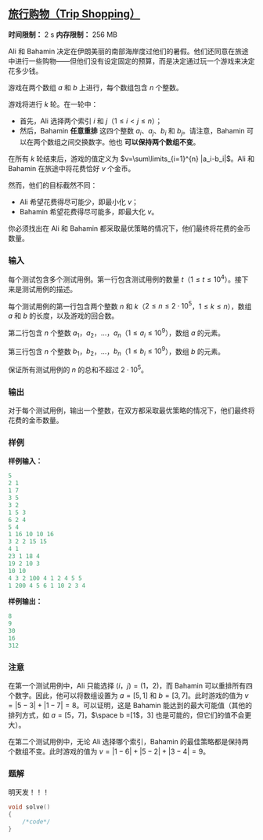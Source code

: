 ## [旅行购物（Trip Shopping）](https://codeforces.com/contest/2127/problem/C)

**时间限制：** 2 s
**内存限制：** 256 MB



Ali 和 Bahamin 决定在伊朗美丽的南部海岸度过他们的暑假。他们还同意在旅途中进行一些购物——但他们没有设定固定的预算，而是决定通过玩一个游戏来决定花多少钱。

游戏在两个数组 $a$ 和 $b$ 上进行，每个数组包含 $n$ 个整数。

游戏将进行 $k$ 轮。在一轮中：

-   首先，Ali 选择两个索引 $i$ 和 $j$（$1 \leq i < j \leq n$）；
-   然后，Bahamin **任意重排** 这四个整数 $a_i$、$a_j$、$b_i$ 和 $b_j$。请注意，Bahamin 可以在两个数组之间交换数字。他也 **可以保持两个数组不变**。

在所有 $k$ 轮结束后，游戏的值定义为 $v=\sum\limits_{i=1}^{n} |a_i-b_i|$。Ali 和 Bahamin 在旅途中将花费恰好 $v$ 个金币。

然而，他们的目标截然不同：

-   Ali 希望花费得尽可能少，即最小化 $v$；
-   Bahamin 希望花费得尽可能多，即最大化 $v$。

你必须找出在 Ali 和 Bahamin 都采取最优策略的情况下，他们最终将花费的金币数量。







### 输入

每个测试包含多个测试用例。第一行包含测试用例的数量 $t$（$1 \le t \le 10^4$）。接下来是测试用例的描述。

每个测试用例的第一行包含两个整数 $n$ 和 $k$（$2 \leq n \leq 2 \cdot 10^5$，$1 \leq k \leq n$），数组 $a$ 和 $b$ 的长度，以及游戏的回合数。

第二行包含 $n$ 个整数 $a_1$，$a_2$，$\ldots$，$a_n$（$1 \leq a_i \leq 10^9$），数组 $a$ 的元素。

第三行包含 $n$ 个整数 $b_1$，$b_2$，$\ldots$，$b_n$（$1 \leq b_i \leq 10^9$），数组 $b$ 的元素。

保证所有测试用例的 $n$ 的总和不超过 $2 \cdot 10^5$。





### 输出

对于每个测试用例，输出一个整数，在双方都采取最优策略的情况下，他们最终将花费的金币数量。





### 样例

**样例输入：**

```cpp
5
2 1
1 7
3 5
3 2
1 5 3
6 2 4
5 4
1 16 10 10 16
3 2 2 15 15
4 1
23 1 18 4
19 2 10 3
10 10
4 3 2 100 4 1 2 4 5 5
1 200 4 5 6 1 10 2 3 4
```



**样例输出：**

```cpp
8
9
30
16
312
```





### 注意

在第一个测试用例中，Ali 只能选择 $(i$，$j) = (1$，$2)$，而 Bahamin 可以重排所有四个数字。因此，他可以将数组设置为 $a = [5, 1]$ 和 $b =[3, 7]$。此时游戏的值为 $v=|5 - 3| + |1 - 7| = 8$。可以证明，这是 Bahamin 能达到的最大可能值（其他的排列方式，如 $a =[5$，$7]$，$\space b =[1$，$3]$ 也是可能的，但它们的值不会更大）。

在第二个测试用例中，无论 Ali 选择哪个索引，Bahamin 的最佳策略都是保持两个数组不变。此时游戏的值为 $v=|1 - 6| + |5 - 2| + |3 - 4| = 9$。





### 题解

明天发！！！



```cpp
void solve()  
{  
    /*code*/
}
```